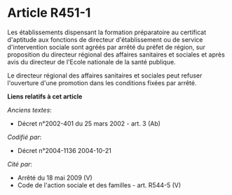 # Article R451-1

Les établissements dispensant la formation préparatoire au certificat d'aptitude aux fonctions de directeur d'établissement
ou de service d'intervention sociale sont agréés par arrêté du préfet de région, sur proposition du directeur régional des
affaires sanitaires et sociales et après avis du directeur de l'Ecole nationale de la santé publique.

Le directeur régional des affaires sanitaires et sociales peut refuser l'ouverture d'une promotion dans les conditions fixées
par arrêté.

**Liens relatifs à cet article**

_Anciens textes_:

  - Décret n°2002-401 du 25 mars 2002 - art. 3 (Ab)

_Codifié par_:

  - Décret n°2004-1136 2004-10-21

_Cité par_:

  - Arrêté du 18 mai 2009 (V)
  - Code de l'action sociale et des familles - art. R544-5 (V)
